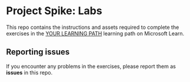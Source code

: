 # Project Spike: Labs

This repo contains the instructions and assets required to complete the exercises in the [YOUR LEARNING PATH](https://learn.microsoft.com/training/paths/) learning path on Microsoft Learn.

## Reporting issues

If you encounter any problems in the exercises, please report them as **issues** in this repo.
